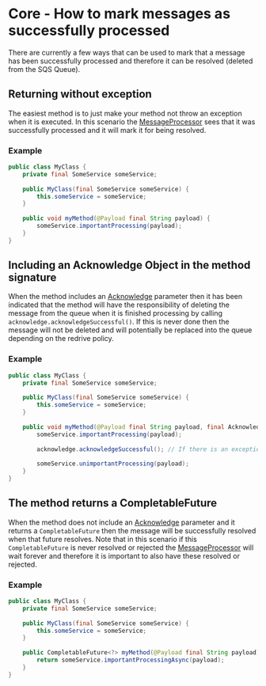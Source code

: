 # Core - How to mark messages as successfully processed
There are currently a few ways that can be used to mark that a message has been successfully processed and therefore it can be resolved (deleted from the
SQS Queue).

## Returning without exception
The easiest method is to just make your method not throw an exception when it is executed. In this scenario the
[MessageProcessor](../../../api/src/main/java/com/jashmore/sqs/processor/MessageProcessor.java) sees that it was successfully
processed and it will mark it for being resolved.

### Example
```java
public class MyClass {
    private final SomeService someService;
    
    public MyClass(final SomeService someService) {
        this.someService = someService;
    }
    
    public void myMethod(@Payload final String payload) {
        someService.importantProcessing(payload);
    }
}
```

## Including an Acknowledge Object in the method signature
When the method includes an [Acknowledge](../../../api/src/main/java/com/jashmore/sqs/processor/argument/Acknowledge.java) parameter
then it has been indicated that the method will have the responsibility of deleting the message from the queue when it is finished processing by calling
`acknowledge.acknowledgeSuccessful()`. If this is never done then the message will not be deleted and will potentially be replaced into the queue
depending on the redrive policy.

### Example
```java
public class MyClass {
    private final SomeService someService;
    
    public MyClass(final SomeService someService) {
        this.someService = someService;
    }
    
    public void myMethod(@Payload final String payload, final Acknowledge acknowledge) {
        someService.importantProcessing(payload);
        
        acknowledge.acknowledgeSuccessful(); // If there is an exception thrown from now on the message will still be a success
        
        someService.unimportantProcessing(payload);
    }
}
```

## The method returns a CompletableFuture
When the method does not include an [Acknowledge](../../../api/src/main/java/com/jashmore/sqs/processor/argument/Acknowledge.java)
parameter and it returns a `CompletableFuture` then the message will be successfully resolved when that future resolves.  Note that in this scenario if
this `CompletableFuture` is never resolved or rejected the [MessageProcessor](../../../api/src/main/java/com/jashmore/sqs/processor/MessageProcessor.java)
will wait forever and therefore it is important to also have these resolved or rejected.

### Example
```java
public class MyClass {
    private final SomeService someService;
    
    public MyClass(final SomeService someService) {
        this.someService = someService;
    }
    
    public CompletableFuture<?> myMethod(@Payload final String payload) {
        return someService.importantProcessingAsync(payload);
    }
}
```



